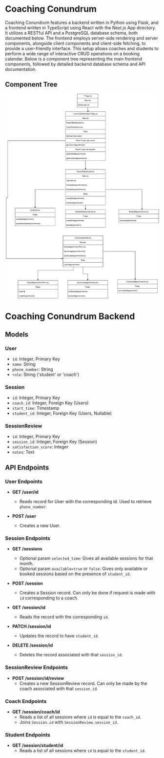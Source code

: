 # Coaching Conundrum

Coaching Conundrum features a backend written in Python using Flask, and a frontend written in TypeScript using React with the Next.js App directory. It utilizes a RESTful API and a PostgreSQL database schema, both documented below. The frontend employs server-side rendering and server components, alongside client components and client-side fetching, to provide a user-friendly interface. This setup allows coaches and students to perform a wide range of interactive CRUD operations on a booking calendar. Below is a component tree representing the main frontend components, followed by detailed backend database schema and API documentation.

## Component Tree
 ![Component Tree for Frontend](component_tree.drawio.svg)

# Coaching Conundrum Backend

## Models

### User
- `id`: Integer, Primary Key
- `name`: String
- `phone_number`: String
- `role`: String ('student' or 'coach')

### Session
- `id`: Integer, Primary Key
- `coach_id`: Integer, Foreign Key (Users)
- `start_time`: Timestamp
- `student_id`: Integer, Foreign Key (Users, Nullable)

### SessionReview
- `id`: Integer, Primary Key
- `session_id`: Integer, Foreign Key (Session)
- `satisfaction_score`: Integer
- `notes`: Text

## API Endpoints

### User Endpoints

- **GET /user/id**
  - Reads record for User with the corresponding id. Used to retrieve `phone_number`.

- **POST /user**
  - Creates a new User.

### Session Endpoints

- **GET /sessions**
  - Optional param `selected_time`: Gives all available sessions for that month.
  - Optional param `available=true` or `false`: Gives only available or booked sessions based on the presence of `student_id`.

- **POST /session**
  - Creates a Session record. Can only be done if request is made with `id` corresponding to a coach.

- **GET /session/id**
  - Reads the record with the corresponding `id`.

- **PATCH /session/id**
  - Updates the record to have `student_id`.

- **DELETE /session/id**
  - Deletes the record associated with that `session_id`.

### SessionReview Endpoints

- **POST /session/id/review**
  - Creates a new SessionReview record. Can only be made by the coach associated with that `session_id`.

### Coach Endpoints

- **GET /session/coach/id**
  - Reads a list of all sessions where `id` is equal to the `coach_id`.
  - Joins `Session.id` with `SessionReview.session_id`.

### Student Endpoints

- **GET /session/student/id**
  - Reads a list of all sessions where `id` is equal to the `student_id`.


